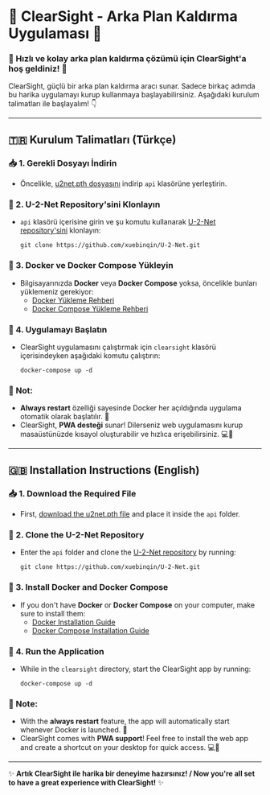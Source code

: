 # 🌟 ClearSight - Arka Plan Kaldırma Uygulaması 🌟

### 🚀 Hızlı ve kolay arka plan kaldırma çözümü için ClearSight'a hoş geldiniz! 🚀

ClearSight, güçlü bir arka plan kaldırma aracı sunar. Sadece birkaç adımda bu harika uygulamayı kurup kullanmaya başlayabilirsiniz. Aşağıdaki kurulum talimatları ile başlayalım! 👇

---

## 🇹🇷 Kurulum Talimatları (Türkçe)

### 📥 1. Gerekli Dosyayı İndirin
- Öncelikle, [u2net.pth dosyasını](https://drive.google.com/file/d/1-B1aghOSgv0zmCDwIg5rQfFLG6IB87Sk/view?usp=drive_link) indirip `api` klasörüne yerleştirin.

### 🧬 2. U-2-Net Repository'sini Klonlayın
- `api` klasörü içerisine girin ve şu komutu kullanarak [U-2-Net repository'sini](https://github.com/xuebinqin/U-2-Net.git) klonlayın:
  ```
  git clone https://github.com/xuebinqin/U-2-Net.git
  ```
  
### 🐳 3. Docker ve Docker Compose Yükleyin
- Bilgisayarınızda **Docker** veya **Docker Compose** yoksa, öncelikle bunları yüklemeniz gerekiyor:
  - [Docker Yükleme Rehberi](https://docs.docker.com/get-docker/)
  - [Docker Compose Yükleme Rehberi](https://docs.docker.com/compose/install/)

### 🔧 4. Uygulamayı Başlatın
- ClearSight uygulamasını çalıştırmak için `clearsight` klasörü içerisindeyken aşağıdaki komutu çalıştırın:
  ```
  docker-compose up -d
  ```

### 📝 Not:
- **Always restart** özelliği sayesinde Docker her açıldığında uygulama otomatik olarak başlatılır. 🔄
- ClearSight, **PWA desteği** sunar! Dilerseniz web uygulamasını kurup masaüstünüzde kısayol oluşturabilir ve hızlıca erişebilirsiniz. 💻📱

---

## 🇬🇧 Installation Instructions (English)

### 📥 1. Download the Required File
- First, [download the u2net.pth file](https://drive.google.com/file/d/1-B1aghOSgv0zmCDwIg5rQfFLG6IB87Sk/view?usp=drive_link) and place it inside the `api` folder.

### 🧬 2. Clone the U-2-Net Repository
- Enter the `api` folder and clone the [U-2-Net repository](https://github.com/xuebinqin/U-2-Net.git) by running:
  ```
  git clone https://github.com/xuebinqin/U-2-Net.git
  ```

### 🐳 3. Install Docker and Docker Compose
- If you don't have **Docker** or **Docker Compose** on your computer, make sure to install them:
  - [Docker Installation Guide](https://docs.docker.com/get-docker/)
  - [Docker Compose Installation Guide](https://docs.docker.com/compose/install/)

### 🔧 4. Run the Application
- While in the `clearsight` directory, start the ClearSight app by running:
  ```
  docker-compose up -d
  ```

### 📝 Note:
- With the **always restart** feature, the app will automatically start whenever Docker is launched. 🔄
- ClearSight comes with **PWA support**! Feel free to install the web app and create a shortcut on your desktop for quick access. 💻📱

---

✨ **Artık ClearSight ile harika bir deneyime hazırsınız! / Now you're all set to have a great experience with ClearSight!** ✨
